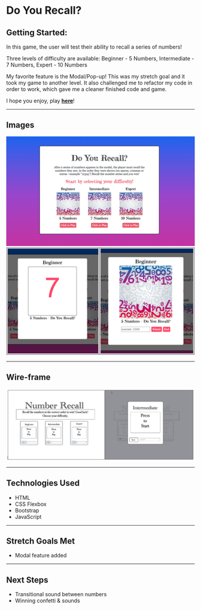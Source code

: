 # **Do You Recall?**


## **Getting Started:**

In this game, the user will test their ability to recall a series of numbers! 

Three levels of difficulty are available: Beginner - 5 Numbers, Intermediate - 7 Numbers, Expert - 10 Numbers

My favorite feature is the Modal/Pop-up! This was my stretch goal and it took my game to another level. It also challenged me to refactor my code in order to work, which gave me a cleaner finished code and game. 

I hope you enjoy, play [**here**](https://do-you-recall.surge.sh/)! 

---

## Images
![Main Game](/images/Main_Page.png)
![Modal Pop-up](/images/Modal_Pop-Up.png)

---

## Wire-frame
![Wire-frame](/images/Wire-frame.png)

---

## Technologies Used
- HTML
- CSS Flexbox
- Bootstrap
- JavaScript

---

## Stretch Goals Met
- Modal feature added 

---

## Next Steps
- Transitional sound between numbers
- Winning confetti & sounds
